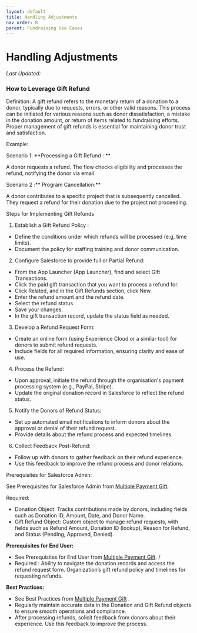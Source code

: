```yaml
---
layout: default
title: Handling Adjustments
nav_order: 8
parent: Fundraising Use Cases
---
```


# Handling Adjustments
*Last Updated:*

### How to Leverage Gift Refund

Definition:  A gift refund refers to the monetary return of a donation to a donor, typically due to requests, errors, or other valid reasons. This process can be initiated for various reasons such as donor dissatisfaction, a mistake in the donation amount, or return of items related to fundraising efforts. Proper management of gift refunds is essential for maintaining donor trust and satisfaction.

Example: 

Scenario 1:  **Processing a Gift Refund : **

A donor requests a refund. The flow checks eligibility and processes the refund, notifying the donor via email.

Scenario 2 :** Program Cancellation:**

A donor contributes to a specific project that is subsequently cancelled. They request a refund for their donation due to the project not proceeding.

Steps for Implementing Gift Refunds



1. Establish a Gift Refund Policy :
* Define the conditions under which refunds will be processed (e.g, time limits).
* Document the policy for staffing training and donor communication.
2. Configure Salesforce to provide full or Partial Refund:
* From the App Launcher (App Launcher), find and select Gift Transactions.
* Click the paid gift transaction that you want to process a refund for.
* Click Related, and in the Gift Refunds section, click New.
* Enter the refund amount and the refund date.
* Select the refund status
* Save your changes.
* In the gift transaction record, update the status field as needed.
3. Develop a Refund Request Form:
* Create an online form (using Experience Cloud or a similar tool) for donors to submit refund requests.
* Include fields for all required information, ensuring clarity and ease of use.
4. Process the Refund:
* Upon approval, initiate the refund through the organisation's payment processing system (e.g., PayPal, Stripe).
* Update the original donation record in Salesforce to reflect the refund status.
5. Notify the Donors of Refund Status:
* Set up automated email notifications to inform donors about the approval or denial of their refund request.
* Provide details about the refund process and expected timelines
6. Collect Feedback Post-Refund:
* Follow up with donors to gather feedback on their refund experience.
* Use this feedback to improve the refund process and donor relations. 

Prerequisites for Salesforce Admin:

See Prerequisites for Salesforce Admin from [Multiple Payment Gift](use-cases-multiple-payment-gift.md).


Required:



*  Donation Object: Tracks contributions made by donors, including fields such as Donation ID, Amount, Date, and Donor Name.
* Gift Refund Object: Custom object to manage refund requests, with fields such as Refund Amount, Donation ID (lookup), Reason for Refund, and Status (Pending, Approved, Denied).

	

**Prerequisites for End User:**



* See Prerequisites for End User from [Multiple Payment Gift](use-cases-multiple-payment-gift.md).
/
* Required : Ability to navigate the donation records and access the refund request form. Organization’s gift refund policy and timelines for requesting refunds. 

**Best Practices:**



* See Best Practices from [Multiple Payment Gift](use-cases-multiple-payment-gift.md)
.
* Regularly maintain accurate data in the Donation and Gift Refund objects to ensure smooth operations and compliance.
* After processing refunds, solicit feedback from donors about their experience. Use this feedback to improve the process.
